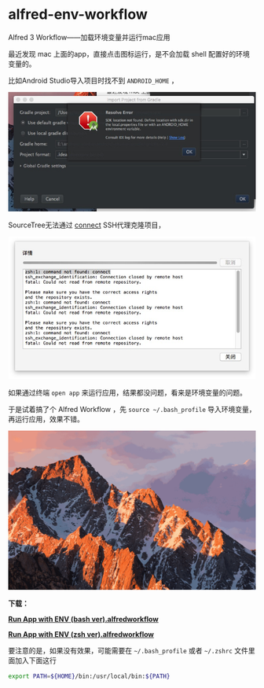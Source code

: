 # alfred-env-workflow
Alfred 3 Workflow——加载环境变量并运行mac应用



最近发现 mac 上面的app，直接点击图标运行，是不会加载 shell 配置好的环境变量的。

比如Android Studio导入项目时找不到 `ANDROID_HOME` ，

![ANDROID_HOME](https://raw.githubusercontent.com/licheedev/alfred-env-workflow/master/images/1.jpg)

SourceTree无法通过 [connect](https://bitbucket.org/gotoh/connect/wiki/Home) SSH代理克隆项目，

![SourceTree无法使用SSH代理](https://raw.githubusercontent.com/licheedev/alfred-env-workflow/master/images/2.jpg)

如果通过终端 `open app` 来运行应用，结果都没问题，看来是环境变量的问题。

于是试着搞了个 Alfred Workflow ，先 `source ~/.bash_profile` 导入环境变量，再运行应用，效果不错。

![演示](https://raw.githubusercontent.com/licheedev/alfred-env-workflow/master/images/3.gif)



**下载：**

[**Run App with ENV (bash ver).alfredworkflow**](https://github.com/licheedev/alfred-env-workflow/raw/master/Run%20App%20with%20ENV%20(bash%20ver).alfredworkflow)

[**Run App with ENV (zsh ver).alfredworkflow**](https://github.com/licheedev/alfred-env-workflow/raw/master/Run%20App%20with%20ENV%20(zsh%20ver).alfredworkflow)

要注意的是，如果没有效果，可能需要在 `~/.bash_profile` 或者 `~/.zshrc` 文件里面加入下面这行

```sh
export PATH=${HOME}/bin:/usr/local/bin:${PATH}
```

